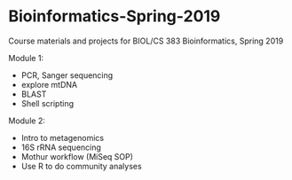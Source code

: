 # Bioinformatics-Spring-2019
Course materials and projects for BIOL/CS 383 Bioinformatics, Spring 2019

Module 1: 
- PCR, Sanger sequencing
- explore mtDNA
- BLAST
- Shell scripting

Module 2:
- Intro to metagenomics
- 16S rRNA sequencing
- Mothur workflow (MiSeq SOP)
- Use R to do community analyses




